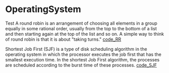 # OperatingSystem
Test
A round robin is an arrangement of choosing all elements in a group equally in some rational order, usually from the top to the bottom of a list and then starting again at the top of the list and so on. A simple way to think of round robin is that it is about "taking turns." 
<a href ="https://github.com/noureldeen106/OperatingSystem/blob/main/operatingsystem/src/SJF.java">
          code_RR</a>

Shortest Job First (SJF) is a type of disk scheduling algorithm in the operating system in which the processor executes the job first that has the smallest execution time. In the shortest Job First algorithm, the processes are scheduled according to the burst time of these processes. 
          <a href = "https://github.com/noureldeen106/OperatingSystem/blob/main/operatingsystem/src/SJF.java"> code_SJF</a>
